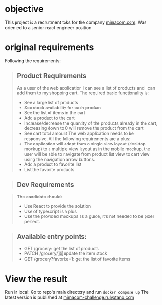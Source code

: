 # objective
This project is a recruitment taks for the company [mimacom.com](https://www.mimacom.com). Was oriented to a senior react engineer position

# original requirements
Following the requirements:

> ## Product Requirements
> As a user of the web application I can see a list of products and I can add them to my shopping cart.
> The required basic functionality is:
> - See a large list of products
> - See stock availability for each product
> - See the list of items in the cart
> - Add a product to the cart
> - Increase/decrease the quantity of the products already in the cart, decreasing down to 0 will
> remove the product from the cart
> - See cart total amount
> The web application needs to be responsive. All the following requirements are a plus:
> - The application will adapt from a single view layout (desktop mockup) to a multiple view
> layout as in the mobile mockup, the user will be able to navigate from product list view to
> cart view using the navigation arrow buttons.
> - Add a product to favorite list
> - List the favorite products

> ## Dev Requirements

> The candidate should:
> - Use React to provide the solution
> - Use of typescript is a plus
> - Use the provided mockups as a guide, it’s not needed to be pixel perfect.

> ## Available entry points:
> - GET /grocery: get the list of products
> - PATCH /grocery/:id: update the item stock
> - GET /grocery?favorite=1: get the list of favorite items

# View the result
Run in local: Go to repo's main directory and run `docker compose up`
The latest version is published at [mimacom-challenge.rulyotano.com](https://mimacom-challenge.rulyotano.com)
